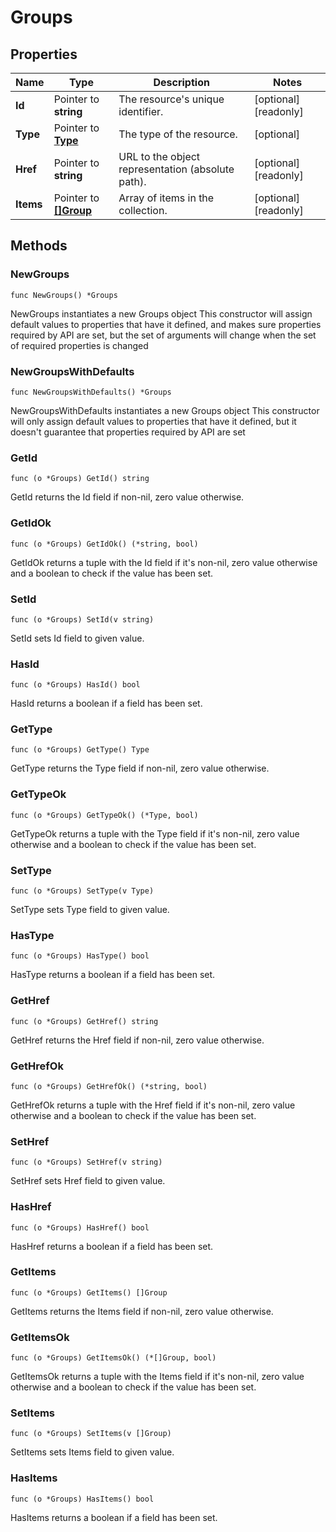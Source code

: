 # Groups

## Properties

|Name | Type | Description | Notes|
|------------ | ------------- | ------------- | -------------|
|**Id** | Pointer to **string** | The resource&#39;s unique identifier. | [optional] [readonly] |
|**Type** | Pointer to [**Type**](Type.md) | The type of the resource. | [optional] |
|**Href** | Pointer to **string** | URL to the object representation (absolute path). | [optional] [readonly] |
|**Items** | Pointer to [**[]Group**](Group.md) | Array of items in the collection. | [optional] [readonly] |

## Methods

### NewGroups

`func NewGroups() *Groups`

NewGroups instantiates a new Groups object
This constructor will assign default values to properties that have it defined,
and makes sure properties required by API are set, but the set of arguments
will change when the set of required properties is changed

### NewGroupsWithDefaults

`func NewGroupsWithDefaults() *Groups`

NewGroupsWithDefaults instantiates a new Groups object
This constructor will only assign default values to properties that have it defined,
but it doesn't guarantee that properties required by API are set

### GetId

`func (o *Groups) GetId() string`

GetId returns the Id field if non-nil, zero value otherwise.

### GetIdOk

`func (o *Groups) GetIdOk() (*string, bool)`

GetIdOk returns a tuple with the Id field if it's non-nil, zero value otherwise
and a boolean to check if the value has been set.

### SetId

`func (o *Groups) SetId(v string)`

SetId sets Id field to given value.

### HasId

`func (o *Groups) HasId() bool`

HasId returns a boolean if a field has been set.

### GetType

`func (o *Groups) GetType() Type`

GetType returns the Type field if non-nil, zero value otherwise.

### GetTypeOk

`func (o *Groups) GetTypeOk() (*Type, bool)`

GetTypeOk returns a tuple with the Type field if it's non-nil, zero value otherwise
and a boolean to check if the value has been set.

### SetType

`func (o *Groups) SetType(v Type)`

SetType sets Type field to given value.

### HasType

`func (o *Groups) HasType() bool`

HasType returns a boolean if a field has been set.

### GetHref

`func (o *Groups) GetHref() string`

GetHref returns the Href field if non-nil, zero value otherwise.

### GetHrefOk

`func (o *Groups) GetHrefOk() (*string, bool)`

GetHrefOk returns a tuple with the Href field if it's non-nil, zero value otherwise
and a boolean to check if the value has been set.

### SetHref

`func (o *Groups) SetHref(v string)`

SetHref sets Href field to given value.

### HasHref

`func (o *Groups) HasHref() bool`

HasHref returns a boolean if a field has been set.

### GetItems

`func (o *Groups) GetItems() []Group`

GetItems returns the Items field if non-nil, zero value otherwise.

### GetItemsOk

`func (o *Groups) GetItemsOk() (*[]Group, bool)`

GetItemsOk returns a tuple with the Items field if it's non-nil, zero value otherwise
and a boolean to check if the value has been set.

### SetItems

`func (o *Groups) SetItems(v []Group)`

SetItems sets Items field to given value.

### HasItems

`func (o *Groups) HasItems() bool`

HasItems returns a boolean if a field has been set.


